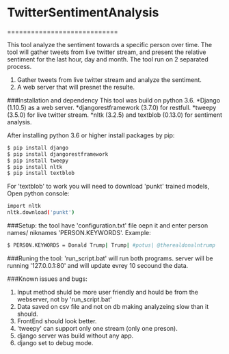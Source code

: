 # TwitterSentimentAnalysis
============================

This tool analyze the sentiment towards a specific person over time.
The tool will gather tweets from live twitter stream, and present the relative sentiment for the last hour, day and month.
The tool run on 2 separated process.
1. Gather tweets from live twitter stream and analyze the sentiment.
2. A web server that will presnet the resulte.

###Installation and dependency
This tool was build on python 3.6.
*Django (1.10.5) as a web server.
*djangorestframework (3.7.0) for restfull.
*tweepy (3.5.0) for live twitter stream.
 *nltk (3.2.5) and textblob (0.13.0) for sentiment analysis.
 
 After installing python 3.6 or higher install packages by pip:
 ```bash
$ pip install django
$ pip install djangorestframework
$ pip install tweepy
$ pip install nltk
$ pip install textblob
```
For 'textblob' to work you will need to download 'punkt' trained models, Open python console:

 ``` bash
import nltk
nltk.download('punkt')
```

###Setup:
the tool have 'configuration.txt' file oepn it and enter person names/ niknames 'PERSON.KEYWORDS'. 
Example:
```bash
$ PERSON.KEYWORDS = Donald Trump| Trump| #potus| @therealdonalntrump
```

###Runing the tool:
'run_script.bat' will run both programs.
server will be running '127.0.0.1:80' and will update evrey 10 secound the data.

###Known issues and bugs:
1. Input method shuld be more user friendly and hould be from the webserver, not by 'run_script.bat'
2. Data saved on csv file and not on db making analyzeing slow than it should.
3. FrontEnd should look better.
4. 'tweepy' can support only one stream (only one preson).
5. django server was build without any app.
6. django set to  debug mode.

